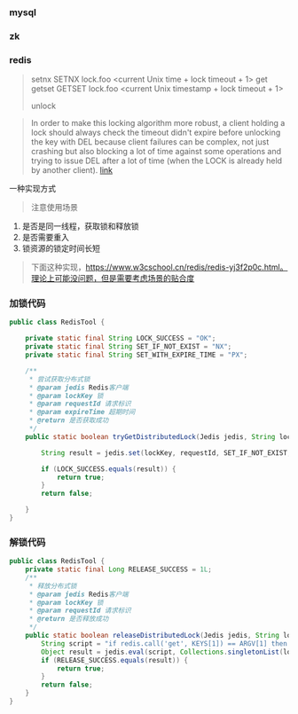 ### mysql

### zk

### redis
> setnx    SETNX lock.foo <current Unix time + lock timeout + 1>
> get
> getset  GETSET lock.foo <current Unix timestamp + lock timeout + 1>
> 
> unlock

> In order to make this locking algorithm more robust, a client holding a lock should always check the timeout didn't expire before unlocking the key with DEL because client failures can be complex, not just crashing but also blocking a lot of time against some operations and trying to issue DEL after a lot of time (when the LOCK is already held by another client).
[link](https://redis.io/commands/setnx)

一种实现方式
> 注意使用场景
1. 是否是同一线程，获取锁和释放锁
2. 是否需要重入
3. 锁资源的锁定时间长短

> 下面这种实现，https://www.w3cschool.cn/redis/redis-yj3f2p0c.html。理论上可能没问题，但是需要考虑场景的贴合度
### 加锁代码
```java
public class RedisTool {

    private static final String LOCK_SUCCESS = "OK";
    private static final String SET_IF_NOT_EXIST = "NX";
    private static final String SET_WITH_EXPIRE_TIME = "PX";

    /**
     * 尝试获取分布式锁
     * @param jedis Redis客户端
     * @param lockKey 锁
     * @param requestId 请求标识
     * @param expireTime 超期时间
     * @return 是否获取成功
     */
    public static boolean tryGetDistributedLock(Jedis jedis, String lockKey, String requestId, int expireTime) {

        String result = jedis.set(lockKey, requestId, SET_IF_NOT_EXIST, SET_WITH_EXPIRE_TIME, expireTime);

        if (LOCK_SUCCESS.equals(result)) {
            return true;
        }
        return false;

    }
}
```
### 解锁代码
```java
public class RedisTool {
    private static final Long RELEASE_SUCCESS = 1L;
    /**
     * 释放分布式锁
     * @param jedis Redis客户端
     * @param lockKey 锁
     * @param requestId 请求标识
     * @return 是否释放成功
     */
    public static boolean releaseDistributedLock(Jedis jedis, String lockKey, String requestId) {
        String script = "if redis.call('get', KEYS[1]) == ARGV[1] then return redis.call('del', KEYS[1]) else return 0 end";
        Object result = jedis.eval(script, Collections.singletonList(lockKey), Collections.singletonList(requestId));
        if (RELEASE_SUCCESS.equals(result)) {
            return true;
        }
        return false;
    }
}
```
